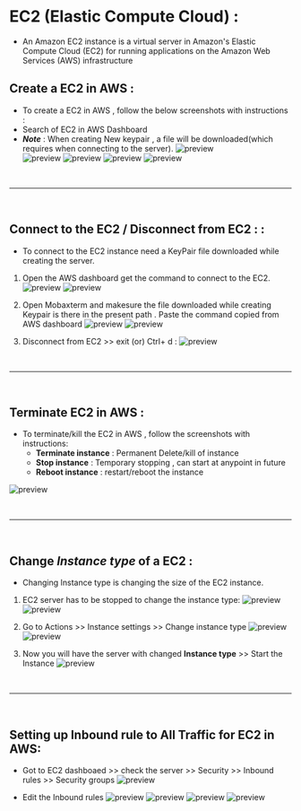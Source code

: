 # EC2 (Elastic Compute Cloud) :
* An Amazon EC2 instance is a virtual server in Amazon's Elastic Compute Cloud (EC2) for running applications on the Amazon Web Services (AWS) infrastructure

## Create a EC2 in AWS :
* To create a EC2 in AWS , follow the below screenshots with instructions :
* Search of EC2 in AWS Dashboard 
* ***Note*** : When creating New keypair , a file will be downloaded(which requires when connecting to the server).
![preview](../images/E1.png)  
![preview](../images/E2.png) 
![preview](../images/E3.png) 
![preview](../images/E4.png) 
![preview](../images/E5.png) 

<br/>

* * * 

<br/>


## Connect to the EC2  / Disconnect from EC2 :  :
* To connect to the EC2 instance need a KeyPair file downloaded while creating the server.

1. Open the AWS dashboard get the command to connect to the EC2.
![preview](../images/E6.png) 
![preview](../images/E7.png) 

2. Open Mobaxterm and makesure the file downloaded while creating Keypair  is there in the present path . Paste the command copied from AWS dashboard
![preview](../img/ANS7.png) 
![preview](../images/E9.png) 

3. Disconnect from EC2 >> exit (or) Ctrl+ d :
![preview](../images/E10.png) 


<br/>

* * * 

<br/>

## Terminate EC2 in AWS : 
* To terminate/kill the EC2 in AWS , follow the screenshots with instructions:
   * **Terminate instance** : Permanent Delete/kill of instance 
   * **Stop instance**      : Temporary stopping , can start at anypoint in future
   * **Reboot instance**    : restart/reboot the instance 
   
![preview](../images/E11.png) 


<br/>

* * * 

<br/>


## Change ***Instance type*** of a EC2 :
* Changing Instance type is changing the size of the EC2 instance.

1. EC2 server has to be stopped to change the instance type:
![preview](../images/E12.png) 
![preview](../images/E13.png) 

2. Go to Actions >> Instance settings >> Change instance type 
![preview](../images/E14.png) 
![preview](../images/E15.png) 

3. Now you will have the server with changed **Instance type** >>  Start the Instance
![preview](../images/E16.png) 



<br/>

* * * 

<br/>


## Setting up Inbound rule to All Traffic for EC2 in AWS:
* Got to EC2 dashboaed >> check the server >> Security >> Inbound rules >> Security groups
![preview](../images/E17.png) 

* Edit the Inbound rules 
![preview](../images/E18.png) 
![preview](../images/E19.png) 
![preview](../images/E20.png) 
![preview](../images/E21.png) 

